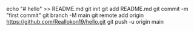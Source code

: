 echo "# hello" >> README.md
git init
git add README.md
git commit -m "first commit"
git branch -M main
git remote add origin https://github.com/Reallokon19/hello.git
git push -u origin main
